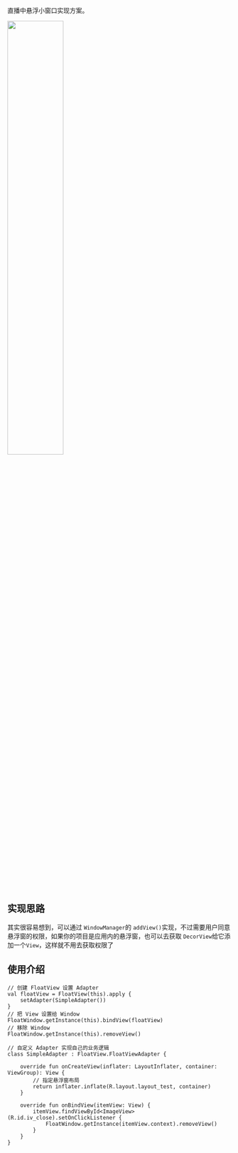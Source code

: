 直播中悬浮小窗口实现方案。

<img src="https://github.com/dawangzai/FloatWindow/blob/master/gif_1.gif" width=50%>

## 实现思路

其实很容易想到，可以通过 `WindowManager`的 `addView()`实现，不过需要用户同意悬浮窗的权限，如果你的项目是应用内的悬浮窗，也可以去获取 `DecorView`给它添加一个`View`，这样就不用去获取权限了

## 使用介绍

	// 创建 FloatView 设置 Adapter
	val floatView = FloatView(this).apply {
        setAdapter(SimpleAdapter())
    }
    // 把 View 设置给 Window
    FloatWindow.getInstance(this).bindView(floatView)
    // 移除 Window
    FloatWindow.getInstance(this).removeView()
    
    // 自定义 Adapter 实现自己的业务逻辑
    class SimpleAdapter : FloatView.FloatViewAdapter {

	    override fun onCreateView(inflater: LayoutInflater, container: ViewGroup): View {
	    	// 指定悬浮窗布局
	        return inflater.inflate(R.layout.layout_test, container)
	    }
	
	    override fun onBindView(itemView: View) {
	        itemView.findViewById<ImageView>(R.id.iv_close).setOnClickListener {
	            FloatWindow.getInstance(itemView.context).removeView()
	        }
	    }
	}